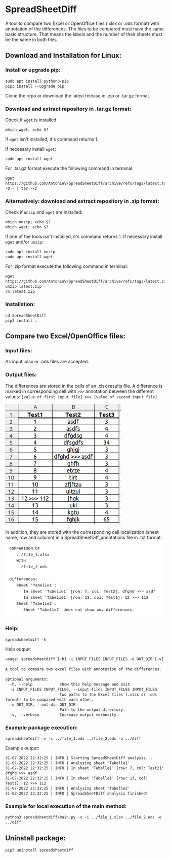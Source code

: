 # SpreadSheetDiff

A tool to compare two Excel or OpenOffice files (.xlsx or .ods format)
with annotation of the differences. The files 
to be compared must have the same basic structure. That means the labels and the 
number of their sheets must be the same in both files. 

## Download and Installation for Linux:

### Install or upgrade pip:
````
sudo apt install python3-pip
pip3 install --upgrade pip
````
[//]: # (&#40;requires pip>=22.2.1&#41;)

Clone the repo or download the latest release in .zip or .tar.gz format.

### Download and extract repository in .tar.gz format: 

Check if `wget` is installed:
````
which wget; echo $?
````
If `wget` isn't installed, it's command returns 1.

If necessary install `wget`:
````
sudo apt install wget
````

For .tar.gz format execute the following command in terminal:
````
wget https://github.com/AntonieV/SpreadSheetDiff/archive/refs/tags/latest.tar.gz -O - | tar -xz
````

### Alternatively: download and extract repository in .zip format: 
Check if `unzip` and `wget` are installed:
````
which unzip; echo $?
which wget; echo $?
````
If one of the tools isn't installed, it's command returns 1.
If necessary install `wget` and/or `unzip`:
````
sudo apt install unzip
sudo apt install wget
````

For .zip format execute the following command in terminal:
````
wget https://github.com/AntonieV/SpreadSheetDiff/archive/refs/tags/latest.zip
unzip latest.zip
rm latest.zip
````

### Installation:
````
cd SpreadSheetDiff
pip3 install .
````

## Compare two Excel/OpenOffice files:

### Input files:

As input .xlsx or .ods files are accepted.

### Output files:

The differences are stored in the cells of an .xlsx results file. A difference
is marked in corresponding cell with `>>>` annotation between the different 
values: `[value of first input file] >>> [value of second input file]`

![image info](./assets/Screenshot_SpreadSheetDiff.png)


In addition, they are stored with the corresponding cell localization 
(sheet name, row and column) in a SpreadSheetDiff_annotations file in 
.txt format:

![image info](./assets/Screenshot_SpreadSheetDiff_annot.png)

### Help:

````
spreadsheetdiff -h
````
Help output:
````
usage: spreadsheetdiff [-h] -i INPUT_FILES INPUT_FILES -o OUT_DIR [-v]

A tool to compare two excel files with annotation of the differences.

optional arguments:
  -h, --help            show this help message and exit
  -i INPUT_FILES INPUT_FILES, --input-files INPUT_FILES INPUT_FILES
                        Two paths to the Excel files (.xlsx or .ods format) to be compared with each other.
  -o OUT_DIR, --out-dir OUT_DIR
                        Path to the output directory.
  -v, --verbose         Increase output verbosity
````

### Example package execution:
````
spreadsheetdiff -v -i ../file_1.ods ../file_2.ods -o ../diff
````
Example output:
````
31-07-2022 22:32:25 | INFO | Starting SpreadSheetDiff analysis...
31-07-2022 22:32:25 | INFO | Analysing sheet 'Tabelle1'
31-07-2022 22:32:25 | INFO | In sheet 'Tabelle1' [row: 7, col: Test2]: dfghd >>> asdf
31-07-2022 22:32:25 | INFO | In sheet 'Tabelle1' [row: 13, col: Test1]: 12 >>> 112
31-07-2022 22:32:25 | INFO | Analysing sheet 'Tabelle2'
31-07-2022 22:32:25 | INFO | SpreadSheetDiff analysis finished!
````

### Example for local execution of the main method:

````
python3 spreadsheetdiff/main.py -v -i ../file_1.xlsx ../file_2.ods -o ../diff
````

## Uninstall package:
````
pip3 uninstall spreadsheetdiff
````


